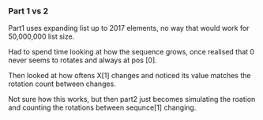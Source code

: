 ### Part 1 vs 2
Part1 uses expanding list up to 2017 elements, no way that would work for 50,000,000 list size. 

Had to spend time looking at how the sequence grows, once realised that 0 never seems to rotates and always at pos [0].

Then looked at how oftens X[1] changes and noticed its value matches the rotation count between changes. 

Not sure how this works, but then part2 just becomes simulating the roation and counting the rotations between sequnce[1] changing.
